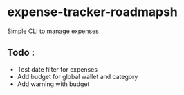 # expense-tracker-roadmapsh
Simple CLI to manage expenses

## Todo :

 - Test date filter for expenses
 - Add budget for global wallet and category
 - Add warning with budget
